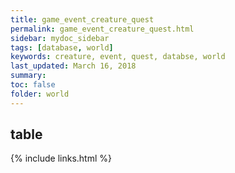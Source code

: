 ```yaml
---
title: game_event_creature_quest
permalink: game_event_creature_quest.html
sidebar: mydoc_sidebar
tags: [database, world]
keywords: creature, event, quest, databse, world
last_updated: March 16, 2018
summary:
toc: false
folder: world
---
```


## table

{% include links.html %}